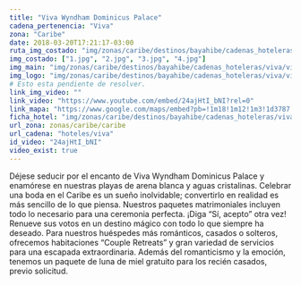 ```yaml
---
title: "Viva Wyndham Dominicus Palace"
cadena_pertenencia: "Viva"
zona: "Caribe"
date: 2018-03-20T17:21:17-03:00
ruta_img_costado: "img/zonas/caribe/destinos/bayahibe/cadenas_hoteleras/viva/viva_dominicus_palace/imagenes_hotel/"
img_costado: ["1.jpg", "2.jpg", "3.jpg", "4.jpg"]
img_main: "img/zonas/caribe/destinos/bayahibe/cadenas_hoteleras/viva/viva_dominicus_palace/viva_dominicus_palace.jpg"
img_logo: "img/zonas/caribe/destinos/bayahibe/cadenas_hoteleras/viva/viva_dominicus_palace/logo_hotel/logo_viva_dominicus_palace.jpg"
# Esto esta pendiente de resolver.
link_img_video: ""
link_video: "https://www.youtube.com/embed/24ajHtI_bNI?rel=0"
link_mapa: "https://www.google.com/maps/embed?pb=!1m18!1m12!1m3!1d3787.0127053893602!2d-68.82840158510986!3d18.34670478751046!2m3!1f0!2f0!3f0!3m2!1i1024!2i768!4f13.1!3m3!1m2!1s0x8eaf546555555555%3A0xf8fa1999fa31bc72!2sViva+Wyndham+Dominicus+Palace!5e0!3m2!1ses!2scl!4v1521637929204"
ficha_hotel: "img/zonas/caribe/destinos/bayahibe/cadenas_hoteleras/viva/viva_dominicus_palace/viva_dominicus_palace.pdf"
url_zona: zonas/caribe/caribe
url_cadena: "hoteles/viva"
id_video: "24ajHtI_bNI"
video_exist: true
---
```

Déjese seducir por el encanto de Viva Wyndham Dominicus Palace y enamórese en nuestras playas de arena blanca y aguas cristalinas. Celebrar una boda en el Caribe es un sueño inolvidable; convertirlo en realidad es más sencillo de lo que piensa. Nuestros paquetes matrimoniales incluyen todo lo necesario para una ceremonia perfecta. ¡Diga “Sí, acepto” otra vez! Renueve sus votos en un destino mágico con todo lo que siempre ha deseado. Para nuestros huéspedes más románticos, casados o solteros, ofrecemos habitaciones “Couple Retreats” y gran variedad de servicios para una escapada extraordinaria. Además del romanticismo y la emoción, tenemos un paquete de luna de miel gratuito para los recién casados, previo solicitud.
